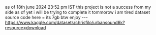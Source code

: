 as of 18th june 2024 23:52 pm IST this project is not a success from my side as of yet i will be trying to complete it tommorow i am tired 
dataset source code here = its 7gb btw enjoy ---https://www.kaggle.com/datasets/chrisfilo/urbansound8k?resource=download
